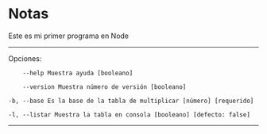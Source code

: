 # Notas

Este es mi primer programa en Node

---

Opciones:

        --help Muestra ayuda [booleano]

        --version Muestra número de versión [booleano]

    -b, --base Es la base de la tabla de multiplicar [número] [requerido]

    -l, --listar Muestra la tabla en consola [booleano] [defecto: false]

---
